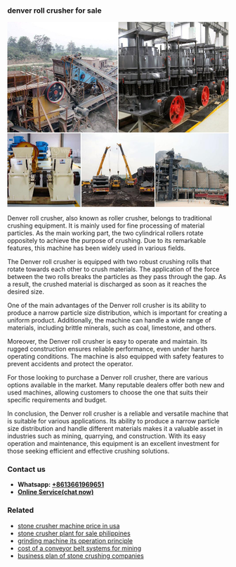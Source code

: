<h3>denver roll crusher for sale</h3><img src='1708589459.jpg' alt=''><p>Denver roll crusher, also known as roller crusher, belongs to traditional crushing equipment. It is mainly used for fine processing of material particles. As the main working part, the two cylindrical rollers rotate oppositely to achieve the purpose of crushing. Due to its remarkable features, this machine has been widely used in various fields.</p><p>The Denver roll crusher is equipped with two robust crushing rolls that rotate towards each other to crush materials. The application of the force between the two rolls breaks the particles as they pass through the gap. As a result, the crushed material is discharged as soon as it reaches the desired size.</p><p>One of the main advantages of the Denver roll crusher is its ability to produce a narrow particle size distribution, which is important for creating a uniform product. Additionally, the machine can handle a wide range of materials, including brittle minerals, such as coal, limestone, and others.</p><p>Moreover, the Denver roll crusher is easy to operate and maintain. Its rugged construction ensures reliable performance, even under harsh operating conditions. The machine is also equipped with safety features to prevent accidents and protect the operator.</p><p>For those looking to purchase a Denver roll crusher, there are various options available in the market. Many reputable dealers offer both new and used machines, allowing customers to choose the one that suits their specific requirements and budget.</p><p>In conclusion, the Denver roll crusher is a reliable and versatile machine that is suitable for various applications. Its ability to produce a narrow particle size distribution and handle different materials makes it a valuable asset in industries such as mining, quarrying, and construction. With its easy operation and maintenance, this equipment is an excellent investment for those seeking efficient and effective crushing solutions.</p><h3>Contact us</h3><ul><li><strong>Whatsapp:&nbsp;<a href="https://wa.me/8613661969651">+8613661969651</a></strong></li><li><a href="https://swt.shibang-china.com/?git&amp;zhl&amp;denver roll crusher for sale"><strong>Online Service(chat now)</strong></a></li></ul><h3>Related</h3><ul><li><a href='stone crusher machine price in usa.md'>stone crusher machine price in usa</a></li><li><a href='stone crusher plant for sale philippines.md'>stone crusher plant for sale philippines</a></li><li><a href='grinding machine its operation principle.md'>grinding machine its operation principle</a></li><li><a href='cost of a conveyor belt systems for mining.md'>cost of a conveyor belt systems for mining</a></li><li><a href='business plan of stone crushing companies.md'>business plan of stone crushing companies</a></li></ul>
